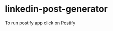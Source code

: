 # linkedin-post-generator



To run postify app click on <a href ="https://postify.streamlit.app/">Postify</a>
